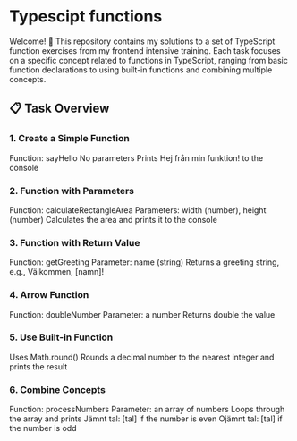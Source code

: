 # Typescipt functions

Welcome! 👋
This repository contains my solutions to a set of TypeScript function exercises from my frontend intensive training. Each task focuses on a specific concept related to functions in TypeScript, ranging from basic function declarations to using built-in functions and combining multiple concepts.

## 📋 Task Overview
### 1. Create a Simple Function
Function: sayHello
No parameters
Prints Hej från min funktion! to the console

### 2. Function with Parameters
Function: calculateRectangleArea
Parameters: width (number), height (number)
Calculates the area and prints it to the console

### 3. Function with Return Value
Function: getGreeting
Parameter: name (string)
Returns a greeting string, e.g., Välkommen, [namn]!

### 4. Arrow Function
Function: doubleNumber
Parameter: a number
Returns double the value

### 5. Use Built-in Function
Uses Math.round()
Rounds a decimal number to the nearest integer and prints the result

### 6. Combine Concepts
Function: processNumbers
Parameter: an array of numbers
Loops through the array and prints
Jämnt tal: [tal] if the number is even
Ojämnt tal: [tal] if the number is odd